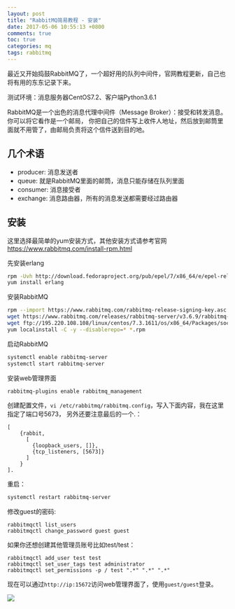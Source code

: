 ```yaml
---
layout: post
title: "RabbitMQ简易教程 - 安装"
date: 2017-05-06 10:55:13 +0800
comments: true
toc: true
categories: mq
tags: rabbitmq
---
```


最近又开始捣鼓RabbitMQ了，一个超好用的队列中间件，官网教程更新，自己也将有用的东东记录下来。

测试环境：消息服务器CentOS7.2、客户端Python3.6.1

RabbitMQ是一个出色的消息代理中间件（Message Broker）：接受和转发消息。你可以将它看作是一个邮局，
你把自己的信件写上收件人地址，然后放到邮筒里面就不用管了，由邮局负责将这个信件送到目的地。<!--more-->

## 几个术语

* producer: 消息发送者
* queue: 就是RabbitMQ里面的邮筒，消息只能存储在队列里面
* consumer: 消息接受者
* exchange: 消息路由器，所有的消息发送都需要经过路由器

## 安装
这里选择最简单的yum安装方式，其他安装方式请参考官网<https://www.rabbitmq.com/install-rpm.html>

先安装erlang
``` bash
rpm -Uvh http://download.fedoraproject.org/pub/epel/7/x86_64/e/epel-release-7-9.noarch.rpm
yum install erlang
```

安装RabbitMQ
``` bash
rpm --import https://www.rabbitmq.com/rabbitmq-release-signing-key.asc
wget https://www.rabbitmq.com/releases/rabbitmq-server/v3.6.9/rabbitmq-server-3.6.9-1.el7.noarch.rpm
wget ftp://195.220.108.108/linux/centos/7.3.1611/os/x86_64/Packages/socat-1.7.2.2-5.el7.x86_64.rpm
yum localinstall -C -y --disablerepo=* *.rpm
```

启动RabbitMQ
``` bash
systemctl enable rabbitmq-server
systemctl start rabbitmq-server
```

安装web管理界面
``` bash
rabbitmq-plugins enable rabbitmq_management
```

创建配置文件，`vi /etc/rabbitmq/rabbitmq.config`，写入下面内容，我在这里指定了端口号5673，
另外还要注意最后的一个.：
```
[
    {rabbit,
      [
        {loopback_users, []},
        {tcp_listeners, [5673]}
      ]
    }
].
```

重启：
``` bash
systemctl restart rabbitmq-server
```

修改guest的密码:
```
rabbitmqctl list_users
rabbitmqctl change_password guest guest
```

如果你还想创建其他管理员账号比如test/test：
```
rabbitmqctl add_user test test
rabbitmqctl set_user_tags test administrator
rabbitmqctl set_permissions -p / test ".*" ".*" ".*"
```

现在可以通过`http://ip:15672`访问web管理界面了，使用`guest/guest`登录。

![](https://xnstatic-1253397658.file.myqcloud.com/rb01.png)

